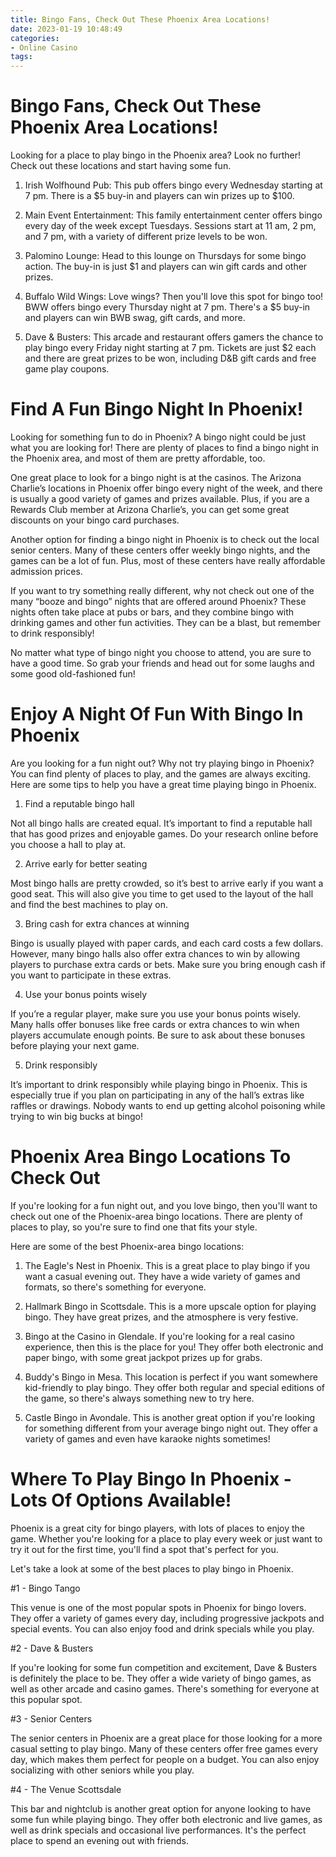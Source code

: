 ```yaml
---
title: Bingo Fans, Check Out These Phoenix Area Locations!
date: 2023-01-19 10:48:49
categories:
- Online Casino
tags:
---
```



#  Bingo Fans, Check Out These Phoenix Area Locations!

Looking for a place to play bingo in the Phoenix area? Look no further! Check out these locations and start having some fun.

1. Irish Wolfhound Pub: This pub offers bingo every Wednesday starting at 7 pm. There is a $5 buy-in and players can win prizes up to $100.

2. Main Event Entertainment: This family entertainment center offers bingo every day of the week except Tuesdays. Sessions start at 11 am, 2 pm, and 7 pm, with a variety of different prize levels to be won.

3. Palomino Lounge: Head to this lounge on Thursdays for some bingo action. The buy-in is just $1 and players can win gift cards and other prizes.

4. Buffalo Wild Wings: Love wings? Then you'll love this spot for bingo too! BWW offers bingo every Thursday night at 7 pm. There's a $5 buy-in and players can win BWB swag, gift cards, and more.

5. Dave & Busters: This arcade and restaurant offers gamers the chance to play bingo every Friday night starting at 7 pm. Tickets are just $2 each and there are great prizes to be won, including D&B gift cards and free game play coupons.

#  Find A Fun Bingo Night In Phoenix!

Looking for something fun to do in Phoenix? A bingo night could be just what you are looking for! There are plenty of places to find a bingo night in the Phoenix area, and most of them are pretty affordable, too.

One great place to look for a bingo night is at the casinos. The Arizona Charlie’s locations in Phoenix offer bingo every night of the week, and there is usually a good variety of games and prizes available. Plus, if you are a Rewards Club member at Arizona Charlie’s, you can get some great discounts on your bingo card purchases.

Another option for finding a bingo night in Phoenix is to check out the local senior centers. Many of these centers offer weekly bingo nights, and the games can be a lot of fun. Plus, most of these centers have really affordable admission prices.

If you want to try something really different, why not check out one of the many “booze and bingo” nights that are offered around Phoenix? These nights often take place at pubs or bars, and they combine bingo with drinking games and other fun activities. They can be a blast, but remember to drink responsibly!

No matter what type of bingo night you choose to attend, you are sure to have a good time. So grab your friends and head out for some laughs and some good old-fashioned fun!

#  Enjoy A Night Of Fun With Bingo In Phoenix

Are you looking for a fun night out? Why not try playing bingo in Phoenix? You can find plenty of places to play, and the games are always exciting. Here are some tips to help you have a great time playing bingo in Phoenix.

1. Find a reputable bingo hall

Not all bingo halls are created equal. It’s important to find a reputable hall that has good prizes and enjoyable games. Do your research online before you choose a hall to play at.

2. Arrive early for better seating

Most bingo halls are pretty crowded, so it’s best to arrive early if you want a good seat. This will also give you time to get used to the layout of the hall and find the best machines to play on.

3. Bring cash for extra chances at winning

Bingo is usually played with paper cards, and each card costs a few dollars. However, many bingo halls also offer extra chances to win by allowing players to purchase extra cards or bets. Make sure you bring enough cash if you want to participate in these extras.

4. Use your bonus points wisely

If you’re a regular player, make sure you use your bonus points wisely. Many halls offer bonuses like free cards or extra chances to win when players accumulate enough points. Be sure to ask about these bonuses before playing your next game.

5. Drink responsibly

It’s important to drink responsibly while playing bingo in Phoenix. This is especially true if you plan on participating in any of the hall’s extras like raffles or drawings. Nobody wants to end up getting alcohol poisoning while trying to win big bucks at bingo!

#  Phoenix Area Bingo Locations To Check Out

If you're looking for a fun night out, and you love bingo, then you'll want to check out one of the Phoenix-area bingo locations. There are plenty of places to play, so you're sure to find one that fits your style.

Here are some of the best Phoenix-area bingo locations:

1. The Eagle's Nest in Phoenix. This is a great place to play bingo if you want a casual evening out. They have a wide variety of games and formats, so there's something for everyone.

2. Hallmark Bingo in Scottsdale. This is a more upscale option for playing bingo. They have great prizes, and the atmosphere is very festive.

3. Bingo at the Casino in Glendale. If you're looking for a real casino experience, then this is the place for you! They offer both electronic and paper bingo, with some great jackpot prizes up for grabs.

4. Buddy's Bingo in Mesa. This location is perfect if you want somewhere kid-friendly to play bingo. They offer both regular and special editions of the game, so there's always something new to try here.

5. Castle Bingo in Avondale. This is another great option if you're looking for something different from your average bingo night out. They offer a variety of games and even have karaoke nights sometimes!

#  Where To Play Bingo In Phoenix - Lots Of Options Available!

Phoenix is a great city for bingo players, with lots of places to enjoy the game. Whether you're looking for a place to play every week or just want to try it out for the first time, you'll find a spot that's perfect for you.

Let's take a look at some of the best places to play bingo in Phoenix.

#1 - Bingo Tango

This venue is one of the most popular spots in Phoenix for bingo lovers. They offer a variety of games every day, including progressive jackpots and special events. You can also enjoy food and drink specials while you play.

#2 - Dave & Busters

If you're looking for some fun competition and excitement, Dave & Busters is definitely the place to be. They offer a wide variety of bingo games, as well as other arcade and casino games. There's something for everyone at this popular spot.

#3 - Senior Centers

The senior centers in Phoenix are a great place for those looking for a more casual setting to play bingo. Many of these centers offer free games every day, which makes them perfect for people on a budget. You can also enjoy socializing with other seniors while you play.

#4 - The Venue Scottsdale

This bar and nightclub is another great option for anyone looking to have some fun while playing bingo. They offer both electronic and live games, as well as drink specials and occasional live performances. It's the perfect place to spend an evening out with friends.